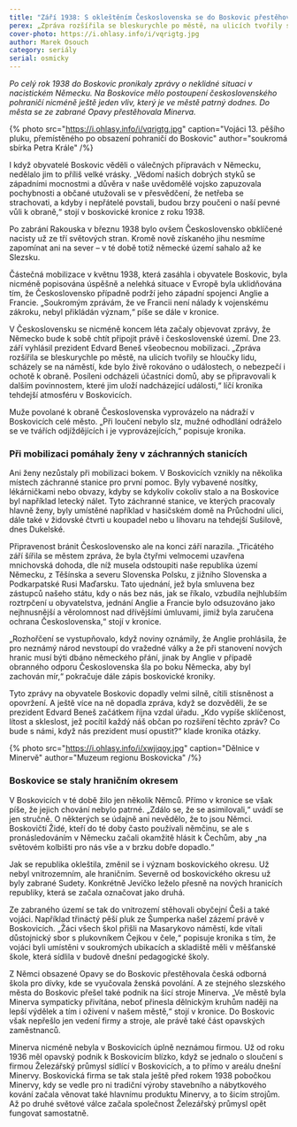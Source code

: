 ```yaml
---
title: "Září 1938: S okleštěním Československa se do Boskovic přestěhovala Minerva"
perex: „Zpráva rozšířila se bleskurychle po městě, na ulicích tvořily se hloučky lidu, scházely se na náměstí, kde bylo živě rokováno o událostech, o nebezpečí i ochotě k obraně.“
cover-photo: https://i.ohlasy.info/i/vqrigtg.jpg
author: Marek Osouch
category: seriály
serial: osmicky
---
```


*Po celý rok 1938 do Boskovic pronikaly zprávy o neklidné situaci v nacistickém Německu. Na Boskovice mělo postoupení československého pohraničí nicméně ještě jeden vliv, který je ve městě patrný dodnes. Do města se ze zabrané Opavy přestěhovala Minerva.*

{% photo src="https://i.ohlasy.info/i/vqrigtg.jpg" caption="Vojáci 13. pěšího pluku, přemístěného po obsazení pohraničí do Boskovic" author="soukromá sbírka Petra Krále" /%}

I když obyvatelé Boskovic věděli o válečných přípravách v Německu, nedělalo jim to příliš velké vrásky. „Vědomí našich dobrých styků se západními mocnostmi a důvěra v naše uvědomělé vojsko zapuzovala pochybnosti a občané utužovali se v přesvědčení, že netřeba se strachovati, a kdyby i nepřátelé povstali, budou brzy poučeni o naší pevné vůli k obraně,“ stojí v boskovické kronice z roku 1938.

Po zabrání Rakouska v březnu 1938 bylo ovšem Československo obklíčené nacisty už ze tří světových stran. Kromě nově získaného jihu nesmíme zapomínat ani na sever – v té době totiž německé území sahalo až ke Slezsku.

Částečná mobilizace v květnu 1938, která zasáhla i obyvatele Boskovic, byla nicméně popisována úspěšně a nelehká situace v Evropě byla uklidňována tím, že Československo případně podrží jeho západní spojenci Anglie a Francie. „Soukromým zprávám, že ve Francii není nálady k vojenskému zákroku, nebyl přikládán význam,“ píše se dále v kronice.

V Československu se nicméně koncem léta začaly objevovat zprávy, že Německo bude k sobě chtít připojit právě i československé území. Dne 23. září vyhlásil prezident Edvard Beneš všeobecnou mobilizaci. „Zpráva rozšířila se bleskurychle po městě, na ulicích tvořily se hloučky lidu, scházely se na náměstí, kde bylo živě rokováno o událostech, o nebezpečí i ochotě k obraně. Posíleni odcházeli účastníci domů, aby se připravovali k dalším povinnostem, které jim uloží nadcházející události,“ líčí kronika tehdejší atmosféru v Boskovicích.

Muže povolané k obraně Československa vyprovázelo na nádraží v Boskovicích celé město. „Při loučení nebylo slz, mužné odhodlání odráželo se ve tvářích odjíždějících i je vyprovázejících,“ popisuje kronika.

### Při mobilizaci pomáhaly ženy v záchranných stanicích

Ani ženy nezůstaly při mobilizaci bokem. V Boskovicích vznikly na několika místech záchranné stanice pro první pomoc. Byly vybavené nosítky, lékárničkami nebo obvazy, kdyby se kdykoliv cokoliv stalo a na Boskovice byl například letecký nálet. Tyto záchranné stanice, ve kterých pracovaly hlavně ženy, byly umístěné například v hasičském domě na Průchodní ulici, dále také v židovské čtvrti u koupadel nebo u lihovaru na tehdejší Sušilově, dnes Dukelské.

Připravenost bránit Československo ale na konci září narazila. „Třicátého září šířila se městem zpráva, že byla čtyřmi velmocemi uzavřena mnichovská dohoda, dle níž musela odstoupiti naše republika území Německu, z Těšínska a severu Slovenska Polsku, z jižního Slovenska a Podkarpatské Rusi Maďarsku. Tato ujednání, jež byla smluvena bez zástupců našeho státu, kdy o nás bez nás, jak se říkalo, vzbudila nejhlubším roztrpčení u obyvatelstva, jednání Anglie a Francie bylo odsuzováno jako nejhnusnější a věrolomnost nad dřívějšími úmluvami, jimiž byla zaručena ochrana Československa,“ stojí v kronice.

„Rozhořčení se vystupňovalo, když noviny oznámily, že Anglie prohlásila, že pro neznámý národ nevstoupí do vražedné války a že při stanovení nových hranic musí býti dbáno německého přání, jinak by Anglie v případě obranného odporu Československa šla po boku Německa, aby byl zachován mír,“ pokračuje dále zápis boskovické kroniky.

Tyto zprávy na obyvatele Boskovic dopadly velmi silně, cítili stísněnost a opovržení. A ještě více na ně dopadla zpráva, když se dozvěděli, že se prezident Edvard Beneš začátkem října vzdal úřadu. „Kdo vypíše sklíčenost, lítost a skleslost, jež pocítil každý náš občan po rozšíření těchto zpráv? Co bude s námi, když nás prezident musí opustit?“ klade kronika otázky.

{% photo src="https://i.ohlasy.info/i/xwjiqoy.jpg" caption="Dělnice v Minervě" author="Muzeum regionu Boskovicka" /%}

### Boskovice se staly hraničním okresem

V Boskovicích v té době žilo jen několik Němců. Přímo v kronice se však píše, že jejich chování nebylo patrné. „Zdálo se, že se asimilovali,“ uvádí se jen stručně. O některých se údajně ani nevědělo, že to jsou Němci. Boskovičtí Židé, kteří do té doby často používali němčinu, se ale s pronásledováním v Německu začali okamžitě hlásit k Čechům, aby „na světovém kolbišti pro nás vše a v brzku dobře dopadlo.“

Jak se republika okleštila, změnil se i význam boskovického okresu. Už nebyl vnitrozemním, ale hraničním. Severně od boskovického okresu už byly zabrané Sudety. Konkrétně Jevíčko leželo přesně na nových hranicích republiky, která se začala označovat jako druhá.

Ze zabraného území se tak do vnitrozemí stěhovali obyčejní Češi a také vojáci. Například třináctý pěší pluk ze Šumperka našel zázemí právě v Boskovicích. „Žáci všech škol přišli na Masarykovo náměstí, kde vítali důstojnický sbor s plukovníkem Čejkou v čele,“ popisuje kronika s tím, že vojáci byli umístěni v soukromých ubikacích a skladiště měli v měšťanské škole, která sídlila v budově dnešní pedagogické školy.

Z Němci obsazené Opavy se do Boskovic přestěhovala česká odborná škola pro dívky, kde se vyučovala ženská povolání. A ze stejného slezského města do Boskovic přešel také podnik na šicí stroje Minerva. „Ve městě byla Minerva sympaticky přivítána, neboť přinesla dělnickým kruhům naději na lepší výdělek a tím i oživení v našem městě,“ stojí v kronice. Do Boskovic však nepřešlo jen vedení firmy a stroje, ale právě také část opavských zaměstnanců.

Minerva nicméně nebyla v Boskovicích úplně neznámou firmou. Už od roku 1936 měl opavský podnik k Boskovicím blízko, když se jednalo o sloučení s firmou Železářský průmysl sídlící v Boskovicích, a to přímo v areálu dnešní Minervy. Boskovická firma se tak stala ještě před rokem 1938 pobočkou Minervy, kdy se vedle pro ni tradiční výroby stavebního a nábytkového kování začala věnovat také hlavnímu produktu Minervy, a to šicím strojům. Až po druhé světové válce začala společnost Železářský průmysl opět fungovat samostatně.
